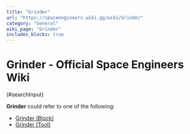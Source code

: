 ```yaml
---
title: "Grinder"
url: "https://spaceengineers.wiki.gg/wiki/Grinder"
category: "General"
wiki_page: "Grinder"
includes_blocks: true
---
```


# Grinder - Official Space Engineers Wiki

(#searchInput)

**Grinder** could refer to one of the following:

*   [Grinder (Block)](https://spaceengineers.wiki.gg/wiki/Grinder_\(Block\) "Grinder (Block)")
*   [Grinder (Tool)](https://spaceengineers.wiki.gg/wiki/Grinder_\(Tool\) "Grinder (Tool)")